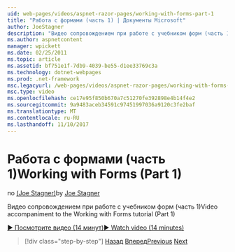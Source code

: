 ```yaml
---
uid: web-pages/videos/aspnet-razor-pages/working-with-forms-part-1
title: "Работа с формами (часть 1) | Документы Microsoft"
author: JoeStagner
description: "Видео сопровождением при работе с учебником форм (часть 1)"
ms.author: aspnetcontent
manager: wpickett
ms.date: 02/25/2011
ms.topic: article
ms.assetid: bf751e1f-7db9-4039-be55-d1ee33769c3a
ms.technology: dotnet-webpages
ms.prod: .net-framework
msc.legacyurl: /web-pages/videos/aspnet-razor-pages/working-with-forms-part-1
msc.type: video
ms.openlocfilehash: ce17e95f850b670a7c51270fe392898e4b14f4e2
ms.sourcegitcommit: 9a9483aceb34591c97451997036a9120c3fe2baf
ms.translationtype: MT
ms.contentlocale: ru-RU
ms.lasthandoff: 11/10/2017
---
```

<a name="working-with-forms-part-1"></a><span data-ttu-id="224a1-103">Работа с формами (часть 1)</span><span class="sxs-lookup"><span data-stu-id="224a1-103">Working with Forms (Part 1)</span></span>
====================
<span data-ttu-id="224a1-104">по [(Joe Stagner)](https://github.com/JoeStagner)</span><span class="sxs-lookup"><span data-stu-id="224a1-104">by [Joe Stagner](https://github.com/JoeStagner)</span></span>

<span data-ttu-id="224a1-105">Видео сопровождением при работе с учебником форм (часть 1)</span><span class="sxs-lookup"><span data-stu-id="224a1-105">Video accompaniment to the Working with Forms tutorial (Part 1)</span></span>

[<span data-ttu-id="224a1-106">&#9654; Посмотрите видео (14 минут)</span><span class="sxs-lookup"><span data-stu-id="224a1-106">&#9654; Watch video (14 minutes)</span></span>](https://channel9.msdn.com/Blogs/ASP-NET-Site-Videos/working-with-forms-part-1)

>[!div class="step-by-step"]
<span data-ttu-id="224a1-107">[Назад](creating-a-consistent-look-part-2.md)
[Вперед](working-with-forms-part-2.md)</span><span class="sxs-lookup"><span data-stu-id="224a1-107">[Previous](creating-a-consistent-look-part-2.md)
[Next](working-with-forms-part-2.md)</span></span>

